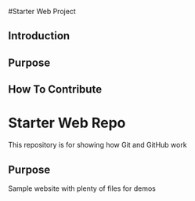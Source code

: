 #Starter Web Project
## Introduction
## Purpose
## How To Contribute
# Starter Web Repo

This repository is for showing how Git and GitHub work

## Purpose

Sample website with plenty of files for demos